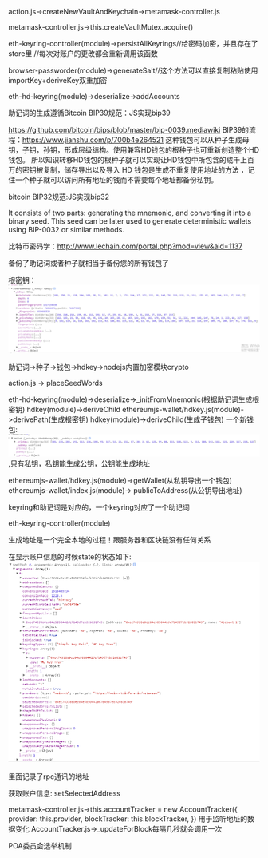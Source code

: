 action.js->createNewVaultAndKeychain->metamask-controller.js

metamask-controller.js->this.createVaultMutex.acquire()

eth-keyring-controller(module)->persistAllKeyrings//给密码加密，并且存在了store里
//每次对账户的更改都会重新调用该函数

browser-passworder(module)->generateSalt//这个方法可以直接复制粘贴使用importKey+deriveKey双重加密

eth-hd-keyring(module)->deserialize->addAccounts

助记词的生成遵循Bitcoin BIP39规范：JS实现bip39 

https://github.com/bitcoin/bips/blob/master/bip-0039.mediawiki
BIP39的流程：https://www.jianshu.com/p/700b4e264521
这种钱包可以从种子生成母钥，子钥，孙钥，形成层级结构。使用兼容HD钱包的根种子也可重新创造整个HD钱包。
所以知识转移HD钱包的根种子就可以实现让HD钱包中所包含的成千上百万的密钥被复制，储存导出以及导入
HD 钱包是生成不重复使用地址的方法 ，记住一个种子就可以访问所有地址的钱而不需要每个地址都备份私钥。

bitcoin BIP32规范:JS实现bip32

It consists of two parts: generating the mnemonic, and converting it into a binary seed. This seed can be later used to generate deterministic wallets using BIP-0032 or similar methods.

比特币密码学：http://www.lechain.com/portal.php?mod=view&aid=1137

备份了助记词或者种子就相当于备份您的所有钱包了

根密钥：![根秘钥](./root.png)

助记词->种子->钱包->hdkey->nodejs内置加密模块crypto

action.js -> placeSeedWords

eth-hd-keyring(module)->deserialize->_initFromMnemonic(根据助记词生成根密钥)
hdkey(module)->deriveChild
ethereumjs-wallet/hdkey.js(module)->derivePath(生成根密钥)
hdkey(module)->deriveChild(生成子钱包)
一个新钱包:![新钱包](./newWallet.png),只有私钥，私钥能生成公钥，公钥能生成地址

ethereumjs-wallet/hdkey.js(module)->getWallet(从私钥导出一个钱包)
ethereumjs-wallet/index.js(module)-> publicToAddress(从公钥导出地址)

keyring和助记词是对应的，一个keyring对应了一个助记词

eth-keyring-controller(module)

生成地址是一个完全本地的过程！跟服务器和区块链没有任何关系

在显示账户信息的时候state的状态如下:
![state状态](./account_data.png)

里面记录了rpc通讯的地址


获取账户信息:
setSelectedAddress

metamask-controller.js->this.accountTracker = new AccountTracker({
      provider: this.provider,
      blockTracker: this.blockTracker,
    })
用于监听地址的数据变化
AccountTracker.js->_updateForBlock每隔几秒就会调用一次

POA委员会选举机制